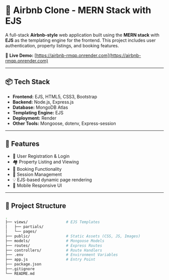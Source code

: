 # 🏡 Airbnb Clone - MERN Stack with EJS

A full-stack **Airbnb-style** web application built using the **MERN stack** with **EJS** as the templating engine for the frontend. This project includes user authentication, property listings, and booking features.

🔗 **Live Demo:** [https://airbnb-rmqp.onrender.com](https://airbnb-rmqp.onrender.com)

---

## 📦 Tech Stack

- **Frontend:** EJS, HTML5, CSS3, Bootstrap
- **Backend:** Node.js, Express.js
- **Database:** MongoDB Atlas
- **Templating Engine:** EJS
- **Deployment:** Render
- **Other Tools:** Mongoose, dotenv, Express-session

---

## 🚀 Features

- 🔐 User Registration & Login
- 🏘️ Property Listing and Viewing
- 📅 Booking Functionality
- 🧾 Session Management
- 💡 EJS-based dynamic page rendering
- 📱 Mobile Responsive UI

---

## 📁 Project Structure

```bash
.
├── views/                 # EJS Templates
│   ├── partials/
│   └── pages/
├── public/                # Static Assets (CSS, JS, Images)
├── models/                # Mongoose Models
├── routes/                # Express Routes
├── controllers/           # Route Handlers
├── .env                   # Environment Variables
├── app.js                 # Entry Point
├── package.json
├──.gitignore
└── README.md
